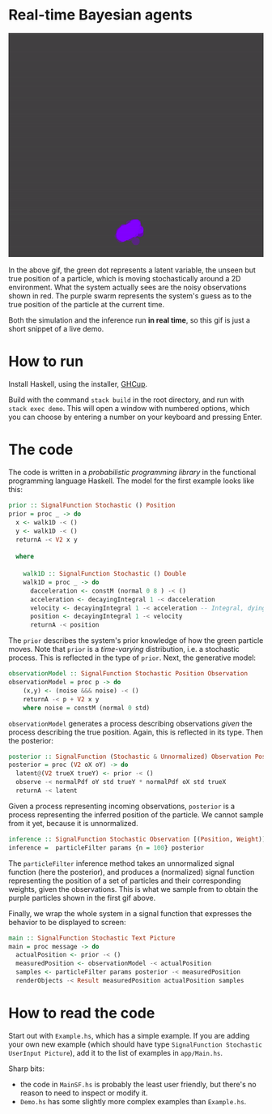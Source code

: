 # Real-time Bayesian agents

![Particle filter](notebooks/basic-tracker.gif)

In the above gif, the green dot represents a latent variable, the unseen but true position of a particle, which is moving stochastically around a 2D environment. 
What the system actually sees are the noisy observations shown in red.
The purple swarm represents the system's guess as to the true position of the particle at the current time.

Both the simulation and the inference run **in real time**, so this gif is just a short snippet of a live demo.


# How to run

Install Haskell, using the installer, [GHCup](https://www.haskell.org/ghcup/).

Build with the command `stack build` in the root directory, and run with `stack exec demo`. This will open a window with numbered options, which you can choose by entering a number on your keyboard and pressing Enter.

# The code

The code is written in a *probabilistic programming library* in the functional programming language Haskell. The model for the first example looks like this:

```haskell
prior :: SignalFunction Stochastic () Position
prior = proc _ -> do
  x <- walk1D -< ()
  y <- walk1D -< ()
  returnA -< V2 x y

  where 

    walk1D :: SignalFunction Stochastic () Double
    walk1D = proc _ -> do
      dacceleration <- constM (normal 0 8 ) -< ()
      acceleration <- decayingIntegral 1 -< dacceleration
      velocity <- decayingIntegral 1 -< acceleration -- Integral, dying off exponentially
      position <- decayingIntegral 1 -< velocity
      returnA -< position
```


The `prior` describes the system's prior knowledge of how the green particle moves. Note that `prior` is a *time-varying* distribution, i.e. a stochastic process. This is reflected in the type of `prior`. Next, the generative model:

```haskell
observationModel :: SignalFunction Stochastic Position Observation
observationModel = proc p -> do
    (x,y) <- (noise &&& noise) -< ()
    returnA -< p + V2 x y
    where noise = constM (normal 0 std)
```

`observationModel` generates a process describing observations *given* the process describing the true position. Again, this is reflected in its type. Then the posterior:

```haskell
posterior :: SignalFunction (Stochastic & Unnormalized) Observation Position
posterior = proc (V2 oX oY) -> do
  latent@(V2 trueX trueY) <- prior -< ()
  observe -< normalPdf oY std trueY * normalPdf oX std trueX
  returnA -< latent
```

Given a process representing incoming observations, `posterior` is a process representing the inferred position of the particle. We cannot sample from it yet, because it is unnormalized.

```haskell
inference :: SignalFunction Stochastic Observation [(Position, Weight)]
inference =  particleFilter params {n = 100} posterior
```

The `particleFilter` inference method takes an unnormalized signal function (here the posterior), and produces a (normalized) signal function representing the position of a set of particles and their corresponding weights, given the observations. This is what we sample from to obtain the purple particles shown in the first gif above.

Finally, we wrap the whole system in a signal function that expresses the behavior to be displayed to screen:

```haskell
main :: SignalFunction Stochastic Text Picture
main = proc message -> do
  actualPosition <- prior -< ()
  measuredPosition <- observationModel -< actualPosition
  samples <- particleFilter params posterior -< measuredPosition
  renderObjects -< Result measuredPosition actualPosition samples
```

# How to read the code

Start out with `Example.hs`, which has a simple example. If you are adding your own new example (which should have type `SignalFunction Stochastic UserInput Picture`), add it to the list of examples in `app/Main.hs`.

Sharp bits:
- the code in `MainSF.hs` is probably the least user friendly, but there's no reason to need to inspect or modify it.
- `Demo.hs` has some slightly more complex examples than `Example.hs`.


